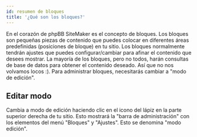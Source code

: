 ```yaml
---
id: resumen de bloques
title: '¿Qué son los bloques?'
---
```


En el corazón de phpBB SiteMaker es el concepto de bloques. Los bloques son pequeñas piezas de contenido que puedes colocar en diferentes áreas predefinidas (posiciones de bloque) en tu sitio. Los bloques normalmente tendrán ajustes que puedes configurar/cambiar para afinar el contenido que desees mostrar. La mayoría de los bloques, pero no todos, harán consultas de base de datos para obtener el contenido deseado. Así que no nos volvamos locos :). Para administrar bloques, necesitarás cambiar a "modo de edición".

## Editar modo

Cambia a modo de edición haciendo clic en el icono del lápiz en la parte superior derecha de tu sitio. Esto mostrará la "barra de administración" con los elementos del menú "Bloques" y "Ajustes". Esto se denomina "modo edición".